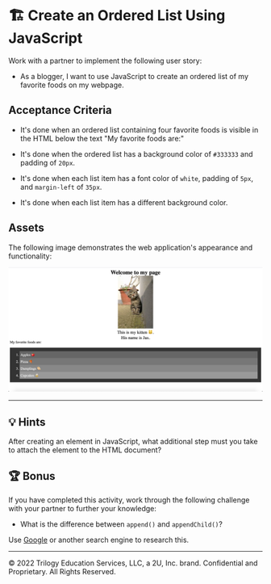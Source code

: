# 🏗️ Create an Ordered List Using JavaScript

Work with a partner to implement the following user story:

* As a blogger, I want to use JavaScript to create an ordered list of my favorite foods on my webpage.

## Acceptance Criteria

* It's done when an ordered list containing four favorite foods is visible in the HTML below the text "My favorite foods are:"

* It's done when the ordered list has a background color of `#333333` and padding of `20px`.

* It's done when each list item has a font color of `white`, padding of `5px`, and `margin-left` of `35px`.

* It's done when each list item has a different background color.

## Assets

The following image demonstrates the web application's appearance and functionality:

![The text "Welcome to my page," appears above a centered kitten photo, above the text "My favorite foods are:" and a list of four foods.](images/01-screenshot.png)

---

## 💡 Hints

After creating an element in JavaScript, what additional step must you take to attach the element to the HTML document?

## 🏆 Bonus

If you have completed this activity, work through the following challenge with your partner to further your knowledge:

* What is the difference between `append()` and `appendChild()`? 

Use [Google](https://www.google.com) or another search engine to research this.

---
© 2022 Trilogy Education Services, LLC, a 2U, Inc. brand. Confidential and Proprietary. All Rights Reserved.
